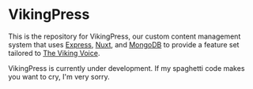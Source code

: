 # VikingPress
This is the repository for VikingPress, our custom content management system that uses [Express](https://expressjs.com/), [Nuxt](https://nuxtjs.org/), and [MongoDB](https://www.mongodb.com/) to provide a feature set tailored to [The Viking Voice](https://nsmsvikingvoice.org/).

VikingPress is currently under development. If my spaghetti code makes you want to cry, I'm very sorry.
